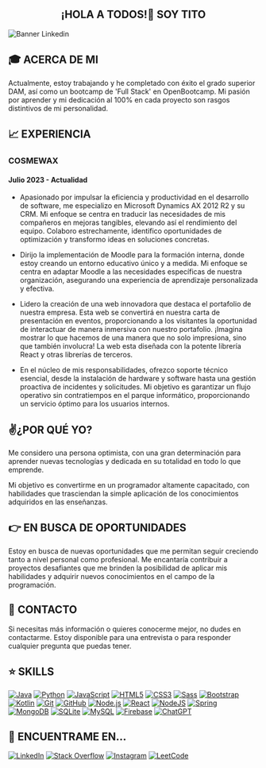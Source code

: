<h2 align="center">¡HOLA A TODOS!👋 SOY TITO</h2>

![Banner Linkedin](https://user-images.githubusercontent.com/75398496/209383236-c09c6532-fbe7-4135-8891-45ebdf321110.png)

## 🎓 ACERCA DE MI
Actualmente, estoy trabajando y he completado con éxito el grado superior DAM, así como un bootcamp de 'Full Stack' en OpenBootcamp. Mi pasión por aprender y mi dedicación al 100% en cada proyecto son rasgos distintivos de mi personalidad.

## 📈 EXPERIENCIA
### COSMEWAX
#### Julio 2023 - Actualidad
- Apasionado por impulsar la eficiencia y productividad en el desarrollo de software, me especializo en Microsoft Dynamics AX 2012 R2 y su CRM. Mi enfoque se centra en traducir las necesidades de mis compañeros en mejoras tangibles, elevando así el rendimiento del equipo. Colaboro estrechamente, identifico oportunidades de optimización y transformo ideas en soluciones concretas.

- Dirijo la implementación de Moodle para la formación interna, donde estoy creando un entorno educativo único y a medida. Mi enfoque se centra en adaptar Moodle a las necesidades específicas de nuestra organización, asegurando una experiencia de aprendizaje personalizada y efectiva.

- Lidero la creación de una web innovadora que destaca el portafolio de nuestra empresa. Esta web se convertirá en nuestra carta de presentación en eventos, proporcionando a los visitantes la oportunidad de interactuar de manera inmersiva con nuestro portafolio. ¡Imagina mostrar lo que hacemos de una manera que no solo impresiona, sino que también involucra! La web esta diseñada con la potente librería React y otras librerías de terceros. 

- En el núcleo de mis responsabilidades, ofrezco soporte técnico esencial, desde la instalación de hardware y software hasta una gestión proactiva de incidentes y solicitudes. Mi objetivo es garantizar un flujo operativo sin contratiempos en el parque informático, proporcionando un servicio óptimo para los usuarios internos.

## ✌️¿POR QUÉ YO?
Me considero una persona optimista, con una gran determinación para aprender nuevas tecnologías y dedicada en su totalidad en todo lo que emprende.

Mi objetivo es convertirme en un programador altamente capacitado, con habilidades que trasciendan la simple aplicación de los conocimientos adquiridos en las enseñanzas.

## 👉 EN BUSCA DE OPORTUNIDADES
Estoy en busca de nuevas oportunidades que me permitan seguir creciendo tanto a nivel personal como profesional. Me encantaría contribuir a proyectos desafiantes que me brinden la posibilidad de aplicar mis habilidades y adquirir nuevos conocimientos en el campo de la programación.

## 📝 CONTACTO
Si necesitas más información o quieres conocerme mejor, no dudes en contactarme. Estoy disponible para una entrevista o para responder cualquier pregunta que puedas tener.

## ⭐ SKILLS
[![Java](https://res.cloudinary.com/practicaldev/image/fetch/s--KR6jSVNe--/c_limit%2Cf_auto%2Cfl_progressive%2Cq_auto%2Cw_880/https://img.shields.io/badge/Java-ED8B00%3Fstyle%3Dfor-the-badge%26logo%3Djava%26logoColor%3Dwhite)](https://www.java.com)
[![Python](https://img.shields.io/badge/Python-3776AB?style=for-the-badge&logo=python&logoColor=ffdd54)](https://www.python.org/)
[![JavaScript](https://img.shields.io/badge/javascript-%23323330.svg?style=for-the-badge&logo=javascript&logoColor=%23F7DF1E)](https://developer.mozilla.org/es/docs/Web/JavaScript)
[![HTML5](https://img.shields.io/badge/HTML5-E34F26?style=for-the-badge&logo=html5&logoColor=white)](https://lenguajehtml.com/html/)
[![CSS3](https://img.shields.io/badge/CSS3-1572B6?style=for-the-badge&logo=css3&logoColor=white)](https://developer.mozilla.org/es/docs/Web/CSS)
[![Sass](https://img.shields.io/badge/Sass-CC6699?style=for-the-badge&logo=sass&logoColor=white)](https://sass-lang.com/)
[![Bootstrap](https://img.shields.io/badge/Bootstrap-563D7C?style=for-the-badge&logo=bootstrap&logoColor=white)](https://getbootstrap.com/)
[![Kotlin](https://img.shields.io/badge/Kotlin-0095D5?&style=for-the-badge&logo=kotlin&logoColor=white)](https://kotlinlang.org/)
[![Git](https://img.shields.io/badge/git-%23F05033.svg?style=for-the-badge&logo=git&logoColor=white)](https://git-scm.com/)
[![GitHub](https://img.shields.io/badge/github-%23121011.svg?style=for-the-badge&logo=github&logoColor=white)](https://github.com/TitoDevs)
[![Node.js](https://img.shields.io/badge/node.js-6DA55F?style=for-the-badge&logo=node.js&logoColor=white)](https://nodejs.org/es/)
[![React](https://img.shields.io/badge/react-%2320232a.svg?style=for-the-badge&logo=react&logoColor=%2361DAFB)](https://es.reactjs.org/)
[![NodeJS](https://img.shields.io/badge/node.js-6DA55F?style=for-the-badge&logo=node.js&logoColor=white)](https://nodejs.org/en)
[![Spring](https://img.shields.io/badge/spring-%236DB33F.svg?style=for-the-badge&logo=spring&logoColor=white)](https://spring.io/)
[![MongoDB](https://img.shields.io/badge/MongoDB-%234ea94b.svg?style=for-the-badge&logo=mongodb&logoColor=white)](https://www.mongodb.com/)
[![SQLite](https://img.shields.io/badge/sqlite-%2307405e.svg?style=for-the-badge&logo=sqlite&logoColor=white)](https://www.sqlite.org/)
[![MySQL](https://img.shields.io/badge/mysql-%2300f.svg?style=for-the-badge&logo=mysql&logoColor=white)](https://www.mysql.com/)
[![Firebase](https://img.shields.io/badge/Firebase-039BE5?style=for-the-badge&logo=Firebase&logoColor=white)](https://firebase.google.com/)
[![ChatGPT](https://img.shields.io/badge/chatGPT-74aa9c?style=for-the-badge&logo=openai&logoColor=white)](https://chat.openai.com/)

## 🔎 ENCUENTRAME EN...
[![LinkedIn](https://img.shields.io/badge/LinkedIn-0077B5?style=for-the-badge&logo=linkedin&logoColor=white)](https://linkedin.com/in/ldanielgg)
[![Stack Overflow](https://img.shields.io/badge/Stack_Overflow-FE7A16?style=for-the-badge&logo=stack-overflow&logoColor=white)](https://stackoverflow.com/users/286602/titodevs)
[![Instagram](https://img.shields.io/badge/Instagram-E4405F?style=for-the-badge&logo=instagram&logoColor=white)](https://www.instagram.com/tito.dev)
[![LeetCode](https://img.shields.io/badge/LeetCode-000000?style=for-the-badge&logo=LeetCode&logoColor=#d16c06)](https://leetcode.com/titodev/)
